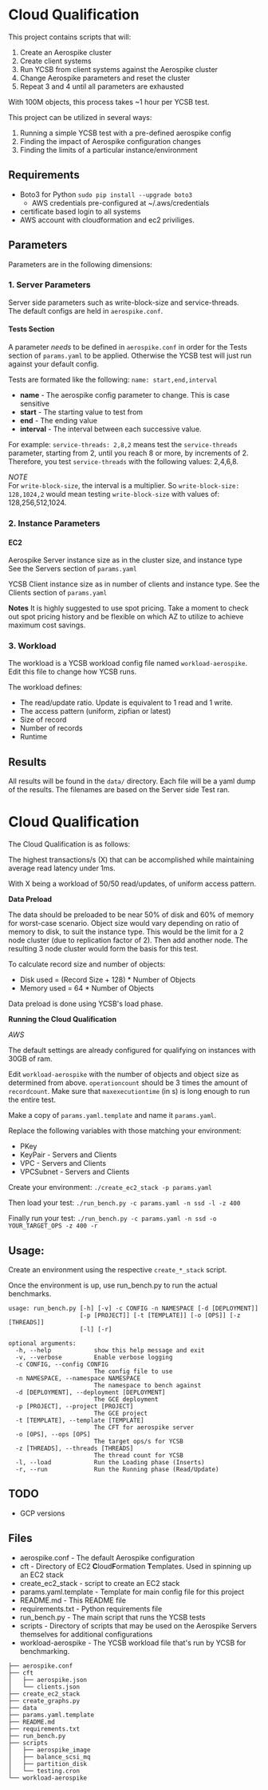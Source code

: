 # Cloud Qualification

This project contains scripts that will:

1. Create an Aerospike cluster
2. Create client systems
3. Run YCSB from client systems against the Aerospike cluster
4. Change Aerospike parameters and reset the cluster
5. Repeat 3 and 4 until all parameters are exhausted

With 100M objects, this process takes ~1 hour per YCSB test.

This project can be utilized in several ways:

1. Running a simple YCSB test with a pre-defined aerospike config
2. Finding the impact of Aerospike configuration changes
3. Finding the limits of a particular instance/environment

## Requirements

* Boto3 for Python `sudo pip install --upgrade boto3`
  * AWS credentials pre-configured at ~/.aws/credentials
* certificate based login to all systems
* AWS account with cloudformation and ec2 priviliges.

## Parameters
Parameters are in the following dimensions:

### 1. Server Parameters
Server side parameters such as write-block-size and service-threads.  
The default configs are held in `aerospike.conf`.

#### Tests Section
A parameter *needs* to be defined in `aerospike.conf` in order for the Tests section of `params.yaml` to be applied. Otherwise the YCSB test will just run against your default config.

Tests are formated like the following:
`name: start,end,interval`

* **name** - The aerospike config parameter to change. This is case sensitive
* **start** - The starting value to test from
* **end** - The ending value
* **interval** - The interval between each successive value.

For example:
`service-threads: 2,8,2` means test the `service-threads` parameter, starting from 2, until you reach 8 or more, by increments of 2.  
Therefore, you test `service-threads` with the following values: 2,4,6,8.

_NOTE_  
For `write-block-size`, the interval is a multiplier. So `write-block-size: 128,1024,2` would mean testing `write-block-size` with values of: 128,256,512,1024.


### 2. Instance Parameters
#### EC2 ####
Aerospike Server instance size as in the cluster size, and instance type  
See the Servers section of `params.yaml` 

YCSB Client instance size as in number of clients and instance type.
See the Clients section of `params.yaml`

**Notes** It is highly suggested to use spot pricing. Take a moment to check out spot pricing history and be flexible on which AZ to utilize to achieve maximum cost savings.

### 3. Workload

The workload is a YCSB workload config file named `workload-aerospike`. Edit this file to change how YCSB runs.

The workload defines:

 - The read/update ratio. Update is equivalent to 1 read and 1 write.
 - The access pattern (uniform, zipfian or latest)
 - Size of record
 - Number of records
 - Runtime

## Results
All results will be found in the `data/` directory. Each file will be a yaml dump of the results. The filenames are based on the Server side Test ran.


# Cloud Qualification

The Cloud Qualification is as follows:

The highest transactions/s (X) that can be accomplished while maintaining average read latency under 1ms.

With X being a workload of 50/50 read/updates, of uniform access pattern.

**Data Preload**

The data should be preloaded to be near 50% of disk and 60% of memory for worst-case scenario. Object size would vary depending on ratio of memory to disk, to suit the instance type. This would be the limit for a 2 node cluster (due to replication factor of 2). Then add another node. The resulting 3 node cluster would form the basis for this test.

To calculate record size and number of objects:

* Disk used = (Record Size + 128) * Number of Objects
* Memory used = 64 * Number of Objects

Data preload is done using YCSB's load phase. 

**Running the Cloud Qualification**

_AWS_

The default settings are already configured for qualifying on instances with 30GB of ram.

Edit `workload-aerospike` with the number of objects and object size as determined from above. `operationcount` should be 3 times the amount of `recordcount`. Make sure that `maxexecutiontime` (in s) is long enough to run the entire test.

Make a copy of `params.yaml.template` and name it `params.yaml`. 

Replace the following variables with those matching your environment:

* PKey
* KeyPair - Servers and Clients
* VPC  - Servers and Clients
* VPCSubnet - Servers and Clients

Create your environment:
`./create_ec2_stack -p params.yaml`

Then load your test:
`./run_bench.py -c params.yaml -n ssd -l -z 400`

Finally run your test:
`./run_bench.py -c params.yaml -n ssd -o YOUR_TARGET_OPS -z 400 -r`

## Usage:

Create an environment using the respective `create_*_stack` script.

Once the environment is up, use run\_bench.py to run the actual benchmarks.

```
usage: run_bench.py [-h] [-v] -c CONFIG -n NAMESPACE [-d [DEPLOYMENT]]
                    [-p [PROJECT]] [-t [TEMPLATE]] [-o [OPS]] [-z [THREADS]]
                    [-l] [-r]

optional arguments:
  -h, --help            show this help message and exit
  -v, --verbose         Enable verbose logging
  -c CONFIG, --config CONFIG
                        The config file to use
  -n NAMESPACE, --namespace NAMESPACE
                        The namespace to bench against
  -d [DEPLOYMENT], --deployment [DEPLOYMENT]
                        The GCE deployment
  -p [PROJECT], --project [PROJECT]
                        The GCE project
  -t [TEMPLATE], --template [TEMPLATE]
                        The CFT for aerospike server
  -o [OPS], --ops [OPS]
                        The target ops/s for YCSB
  -z [THREADS], --threads [THREADS]
                        The thread count for YCSB
  -l, --load            Run the Loading phase (Inserts)
  -r, --run             Run the Running phase (Read/Update)
```

## TODO

* GCP versions


## Files

* aerospike.conf - The default Aerospike configuration
* cft - Directory of EC2 **C**loud**F**ormation **T**emplates. Used in spinning up an EC2 stack
* create\_ec2\_stack - script to create an EC2 stack
* params.yaml.template - Template for main config file for this project
* README.md - This README file
* requirements.txt - Python requirements file
* run\_bench.py - The main script that runs the YCSB tests
* scripts - Directory of scripts that may be used on the Aerospike Servers themselves for additional configurations
* workload-aerospike - The YCSB workload file that's run by YCSB for benchmarking.

```
├── aerospike.conf
├── cft
│   ├── aerospike.json
│   └── clients.json
├── create_ec2_stack
├── create_graphs.py
├── data
├── params.yaml.template
├── README.md
├── requirements.txt
├── run_bench.py
├── scripts
│   ├── aerospike_image
│   ├── balance_scsi_mq
│   ├── partition_disk
│   └── testing.cron
└── workload-aerospike
```

